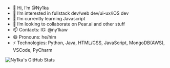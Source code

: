 - 👋 Hi, I’m @Ny1ka
- 👀 I’m interested in fullstack dev/web dev/ui-ux/iOS dev
- 🌱 I’m currently learning Javascript
- 🤝 I’m looking to collaborate on Pear.ai and other stuff
- 📫 Contacts: IG: @ny1kaw
- 😄 Pronouns: he/him
- ⚡ Technologies: Python, Java, HTML/CSS, JavaScript, MongoDB(AWS), VSCode, PyCharm
<img src="https://github-readme-stats.vercel.app/api?username=Ny1ka&theme=synthwave&show_icons=true&hide_border=true&count_private=true" alt="Ny1ka's GitHub Stats" />

<!---
Ny1ka/Ny1ka is a ✨ special ✨ repository because its `README.md` (this file) appears on your GitHub profile.
--->
